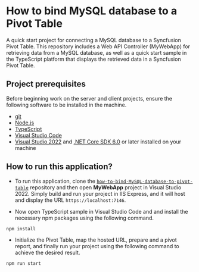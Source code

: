 # How to bind MySQL database to a Pivot Table

A quick start project for connecting a MySQL database to a Syncfusion Pivot Table. This repository includes a Web API Controller (MyWebApp) for retrieving data from a MySQL database, as well as a quick start sample in the TypeScript platform that displays the retrieved data in a Syncfusion Pivot Table.

## Project prerequisites

Before beginning work on the server and client projects, ensure the following software to be installed in the machine.

* [git](https://git-scm.com/downloads)
* [Node.js](https://nodejs.org/en/)
* [TypeScript](https://www.typescriptlang.org/)
* [Visual Studio Code](https://code.visualstudio.com/)
* [Visual Studio 2022](https://visualstudio.microsoft.com/downloads/ ) and [.NET Core SDK 6.0](https://dotnet.microsoft.com/en-us/download/dotnet/6.0) or later installed on your machine

## How to run this application?

* To run this application, clone the [`how-to-bind-MySQL-database-to-pivot-table`](https://github.com/SyncfusionExamples/how-to-bind-MySQL-database-to-pivot-table) repository and then open **MyWebApp** project in Visual Studio 2022. Simply build and run your project in IIS Express, and it will host and display the URL `https://localhost:7146`.

*  Now open TypeScript sample in Visual Studio Code and and install the necessary npm packages using the following command.

```sh
npm install
```

* Initialize the Pivot Table, map the hosted URL, prepare and a pivot report, and finally run your project using the following command to achieve the desired result.

```sh
npm run start
```